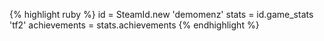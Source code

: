 {% highlight ruby %}
id = SteamId.new 'demomenz'
stats = id.game_stats 'tf2'
achievements = stats.achievements
{% endhighlight %}